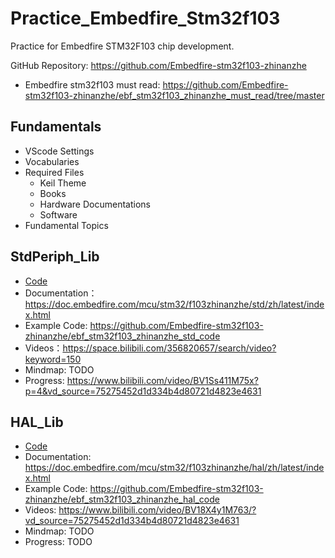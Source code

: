 # Practice_Embedfire_Stm32f103
Practice for Embedfire STM32F103 chip development.

GitHub Repository: https://github.com/Embedfire-stm32f103-zhinanzhe
- Embedfire stm32f103 must read: https://github.com/Embedfire-stm32f103-zhinanzhe/ebf_stm32f103_zhinanzhe_must_read/tree/master

## Fundamentals
- VScode Settings
- Vocabularies
- Required Files
    - Keil Theme
    - Books
    - Hardware Documentations
    - Software
- Fundamental Topics

## StdPeriph_Lib
- [Code](01_StdPeriph_Lib/README.md)
- Documentation：https://doc.embedfire.com/mcu/stm32/f103zhinanzhe/std/zh/latest/index.html
- Example Code: https://github.com/Embedfire-stm32f103-zhinanzhe/ebf_stm32f103_zhinanzhe_std_code
- Videos：https://space.bilibili.com/356820657/search/video?keyword=150
- Mindmap: TODO
- Progress: https://www.bilibili.com/video/BV1Ss411M75x?p=4&vd_source=75275452d1d334b4d80721d4823e4631

## HAL_Lib
- [Code](02_HAL_Lib/README.md)
- Documentation: https://doc.embedfire.com/mcu/stm32/f103zhinanzhe/hal/zh/latest/index.html
- Example Code: https://github.com/Embedfire-stm32f103-zhinanzhe/ebf_stm32f103_zhinanzhe_hal_code
- Videos: https://www.bilibili.com/video/BV18X4y1M763/?vd_source=75275452d1d334b4d80721d4823e4631
- Mindmap: TODO
- Progress: TODO
